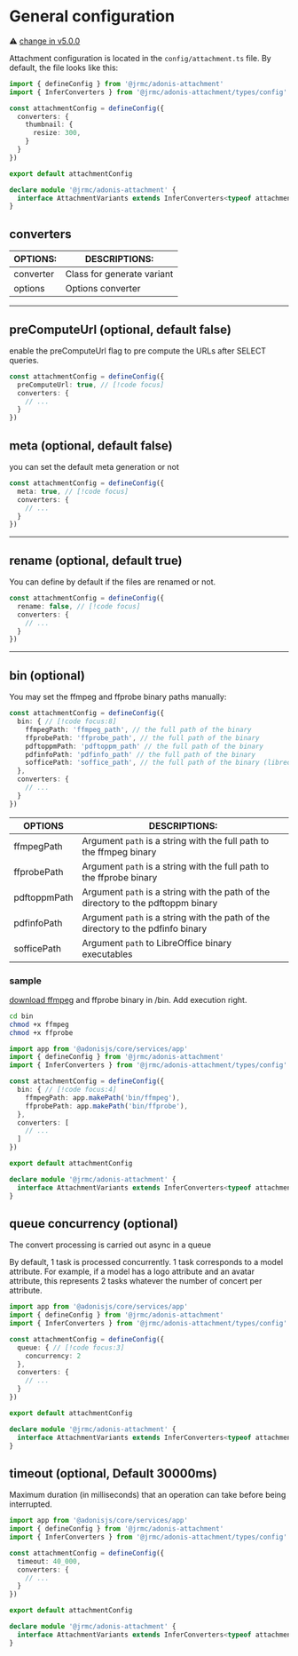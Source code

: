 # General configuration 

⚠️ [change in v5.0.0](/changelog#_5-0-0)

Attachment configuration is located in the `config/attachment.ts` file. By default, the file looks like this:

```typescript
import { defineConfig } from '@jrmc/adonis-attachment'
import { InferConverters } from '@jrmc/adonis-attachment/types/config'

const attachmentConfig = defineConfig({
  converters: {
    thumbnail: {
      resize: 300,
    }
  }
})

export default attachmentConfig

declare module '@jrmc/adonis-attachment' {
  interface AttachmentVariants extends InferConverters<typeof attachmentConfig> {}
}
```

## converters

|OPTIONS:  | DESCRIPTIONS:            |
| -------- | ------------------------ |
|converter |Class for generate variant|
|options   |Options converter         |

---

## preComputeUrl (optional, default false)

enable the preComputeUrl flag to pre compute the URLs after SELECT queries.

```typescript
const attachmentConfig = defineConfig({
  preComputeUrl: true, // [!code focus]
  converters: {
    // ...
  }
})
```

## meta (optional, default false)

you can set the default meta generation or not

```typescript
const attachmentConfig = defineConfig({
  meta: true, // [!code focus]
  converters: {
    // ...
  }
})
```

---

## rename (optional, default true)

You can define by default if the files are renamed or not.

```typescript
const attachmentConfig = defineConfig({
  rename: false, // [!code focus]
  converters: {
    // ...
  }
})
```

---

## bin (optional)

You may set the ffmpeg and ffprobe binary paths manually:

```typescript
const attachmentConfig = defineConfig({
  bin: { // [!code focus:8]
    ffmpegPath: 'ffmpeg_path', // the full path of the binary
    ffprobePath: 'ffprobe_path', // the full path of the binary
    pdftoppmPath: 'pdftoppm_path' // the full path of the binary
    pdfinfoPath: 'pdfinfo_path' // the full path of the binary
    sofficePath: 'soffice_path', // the full path of the binary (libreoffice/openoffice)
  },
  converters: {
    // ...
  }
})
```


|OPTIONS            |DESCRIPTIONS:                                                                       |
| ----------------- | ---------------------------------------------------------------------------------- |
|ffmpegPath         |Argument `path` is a string with the full path to the ffmpeg binary                 |
|ffprobePath        |Argument `path` is a string with the full path to the ffprobe binary                |
|pdftoppmPath       |Argument `path` is a string with the path of the directory to the pdftoppm binary   |
|pdfinfoPath        |Argument `path` is a string with the path of the directory to the pdfinfo binary    |
|sofficePath        |Argument `path` to LibreOffice binary executables                                   |


### sample

[download ffmpeg](https://ffbinaries.com/downloads) and ffprobe binary in /bin. Add execution right.

```sh
cd bin
chmod +x ffmpeg
chmod +x ffprobe
```

```typescript
import app from '@adonisjs/core/services/app'
import { defineConfig } from '@jrmc/adonis-attachment'
import { InferConverters } from '@jrmc/adonis-attachment/types/config'

const attachmentConfig = defineConfig({
  bin: { // [!code focus:4]
    ffmpegPath: app.makePath('bin/ffmpeg'),
    ffprobePath: app.makePath('bin/ffprobe'),
  },
  converters: [
    // ...
  ]
})

export default attachmentConfig

declare module '@jrmc/adonis-attachment' {
  interface AttachmentVariants extends InferConverters<typeof attachmentConfig> {}
}
```

## queue concurrency (optional)

The convert processing is carried out async in a queue

By default, 1 task is processed concurrently. 1 task corresponds to a model attribute. For example, if a model has a logo attribute and an avatar attribute, this represents 2 tasks whatever the number of concert per attribute.

```typescript
import app from '@adonisjs/core/services/app'
import { defineConfig } from '@jrmc/adonis-attachment'
import { InferConverters } from '@jrmc/adonis-attachment/types/config'

const attachmentConfig = defineConfig({
  queue: { // [!code focus:3]
    concurrency: 2
  },
  converters: {
    // ...
  }
})

export default attachmentConfig

declare module '@jrmc/adonis-attachment' {
  interface AttachmentVariants extends InferConverters<typeof attachmentConfig> {}
}
```


## timeout (optional, Default 30000ms)

Maximum duration (in milliseconds) that an operation can take before being interrupted.

```typescript
import app from '@adonisjs/core/services/app'
import { defineConfig } from '@jrmc/adonis-attachment'
import { InferConverters } from '@jrmc/adonis-attachment/types/config'

const attachmentConfig = defineConfig({
  timeout: 40_000,
  converters: {
    // ...
  }
})

export default attachmentConfig

declare module '@jrmc/adonis-attachment' {
  interface AttachmentVariants extends InferConverters<typeof attachmentConfig> {}
}
```